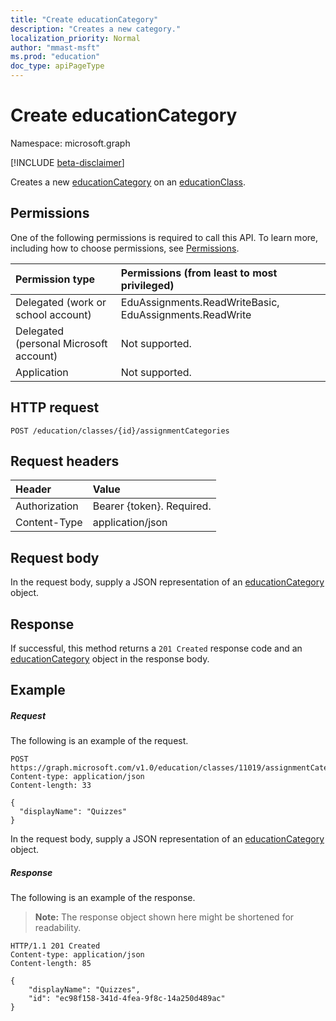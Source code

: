 ```yaml
---
title: "Create educationCategory"
description: "Creates a new category."
localization_priority: Normal
author: "mmast-msft"
ms.prod: "education"
doc_type: apiPageType
---
```


# Create educationCategory

Namespace: microsoft.graph

[!INCLUDE [beta-disclaimer](../../includes/beta-disclaimer.md)]

Creates a new [educationCategory](../resources/educationcategory.md) on an [educationClass](../resources/educationclass.md).

## Permissions
One of the following permissions is required to call this API. To learn more, including how to choose permissions, see [Permissions](/graph/permissions-reference).

|Permission type      | Permissions (from least to most privileged)              |
|:--------------------|:---------------------------------------------------------|
|Delegated (work or school account) |  EduAssignments.ReadWriteBasic, EduAssignments.ReadWrite  |
|Delegated (personal Microsoft account) |  Not supported.  |
|Application | Not supported. | 

## HTTP request
<!-- { "blockType": "ignored" } -->
```http
POST /education/classes/{id}/assignmentCategories

```
## Request headers
| Header       | Value |
|:---------------|:--------|
| Authorization  | Bearer {token}. Required.  |
| Content-Type  | application/json  |

## Request body
In the request body, supply a JSON representation of an [educationCategory](../resources/educationcategory.md) object.


## Response
If successful, this method returns a `201 Created` response code and an [educationCategory](../resources/educationcategory.md) object in the response body.

## Example
##### Request
The following is an example of the request.
<!-- {
  "blockType": "ignored",
  "name": "create_educationcategory_from_educationclass"
}-->
```http
POST https://graph.microsoft.com/v1.0/education/classes/11019/assignmentCategories
Content-type: application/json
Content-length: 33

{ 
  "displayName": "Quizzes"
}
```
In the request body, supply a JSON representation of an [educationCategory](../resources/educationcategory.md) object.

##### Response
The following is an example of the response. 

>**Note:** The response object shown here might be shortened for readability.

<!-- {
  "blockType": "ignored",
  "truncated": true,
  "@odata.type": "microsoft.graph.educationCategory"
} -->
```http
HTTP/1.1 201 Created
Content-type: application/json
Content-length: 85

{
    "displayName": "Quizzes",
    "id": "ec98f158-341d-4fea-9f8c-14a250d489ac"
}
```

<!-- uuid: 8fcb5dbc-d5aa-4681-8e31-b001d5168d79
2015-10-25 14:57:30 UTC -->
<!--
{
  "type": "#page.annotation",
  "description": "Create educationCategory",
  "keywords": "",
  "section": "documentation",
  "tocPath": "",
  "suppressions": []
}
-->


